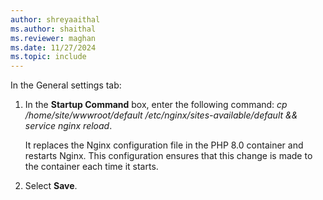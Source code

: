 ```yaml
---
author: shreyaaithal
ms.author: shaithal
ms.reviewer: maghan
ms.date: 11/27/2024
ms.topic: include
---
```


In the General settings tab:

1. In the **Startup Command** box, enter the following command: *cp /home/site/wwwroot/default /etc/nginx/sites-available/default && service nginx reload*.

    It replaces the Nginx configuration file in the PHP 8.0 container and restarts Nginx. This configuration ensures that this change is made to the container each time it starts.

1. Select **Save**.
